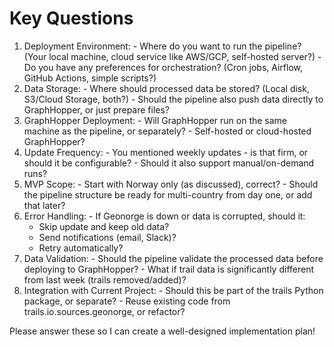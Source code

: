 # Key Questions

  1. Deployment Environment:
    - Where do you want to run the pipeline? (Your local machine, cloud service like AWS/GCP, self-hosted server?)
    - Do you have any preferences for orchestration? (Cron jobs, Airflow, GitHub Actions, simple scripts?)
  2. Data Storage:
    - Where should processed data be stored? (Local disk, S3/Cloud Storage, both?)
    - Should the pipeline also push data directly to GraphHopper, or just prepare files?
  3. GraphHopper Deployment:
    - Will GraphHopper run on the same machine as the pipeline, or separately?
    - Self-hosted or cloud-hosted GraphHopper?
  4. Update Frequency:
    - You mentioned weekly updates - is that firm, or should it be configurable?
    - Should it also support manual/on-demand runs?
  5. MVP Scope:
    - Start with Norway only (as discussed), correct?
    - Should the pipeline structure be ready for multi-country from day one, or add that later?
  6. Error Handling:
    - If Geonorge is down or data is corrupted, should it:
        - Skip update and keep old data?
      - Send notifications (email, Slack)?
      - Retry automatically?
  7. Data Validation:
    - Should the pipeline validate the processed data before deploying to GraphHopper?
    - What if trail data is significantly different from last week (trails removed/added)?
  8. Integration with Current Project:
    - Should this be part of the trails Python package, or separate?
    - Reuse existing code from trails.io.sources.geonorge, or refactor?

Please answer these so I can create a well-designed implementation plan!
